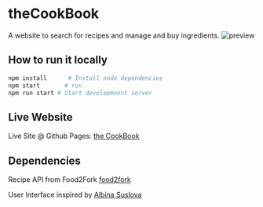 # theCookBook

A website to search for recipes and manage and buy ingredients.
![preview](https://github.com/zhenghaohe/theCookBook/blob/master/dist/img/screenshot.png)



## How to run it locally

```bash
npm install      # Install node dependencies
npm start       # run
npm run start # Start developmnent server
```

## Live Website

Live Site @ Github Pages: [the CookBook](https://zhenghaohe.github.io/theCookBook/dist/index.html)

## Dependencies

Recipe API from Food2Fork  [food2fork](https://food2fork.com/about/api)

User Interface inspired by [Albina Suslova](https://www.behance.net/gallery/59329617/Food-delivery-website)
